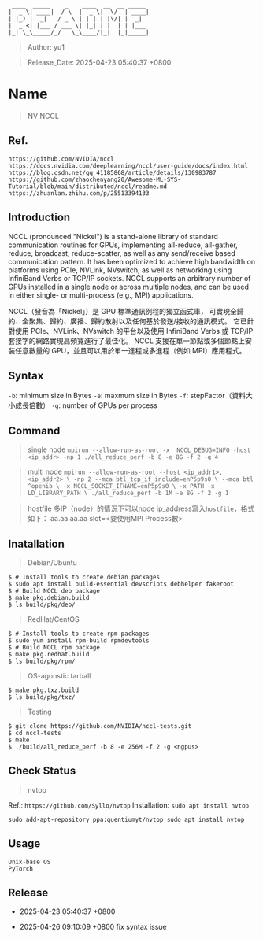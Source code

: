 ```
 ____  _____    _    ____  __  __ _____
|  _ \| ____|  / \  |  _ \|  \/  | ____|
| |_) |  _|   / _ \ | | | | |\/| |  _|
|  _ <| |___ / ___ \| |_| | |  | | |___
|_| \_\_____/_/   \_\____/|_|  |_|_____|
```
> Author: yu1           

> Release_Date: 2025-04-23 05:40:37 +0800

# Name
> NV NCCL

## Ref.
`https://github.com/NVIDIA/nccl`
`https://docs.nvidia.com/deeplearning/nccl/user-guide/docs/index.html`
`https://blog.csdn.net/qq_41185868/article/details/130983787`
`https://github.com/zhaochenyang20/Awesome-ML-SYS-Tutorial/blob/main/distributed/nccl/readme.md`
`https://zhuanlan.zhihu.com/p/25513394133`

## Introduction
NCCL (pronounced "Nickel") is a stand-alone library of standard communication 
routines for GPUs, implementing all-reduce, all-gather, reduce, broadcast, 
reduce-scatter, as well as any send/receive based communication pattern. 
It has been optimized to achieve high bandwidth on platforms using PCIe, 
NVLink, NVswitch, as well as networking using InfiniBand Verbs or TCP/IP sockets. 
NCCL supports an arbitrary number of GPUs installed in a single node or across multiple nodes, 
and can be used in either single- or multi-process (e.g., MPI) applications.

NCCL（發音為「Nickel」）是 GPU 標準通訊例程的獨立函式庫，
可實現全歸約、全聚集、歸約、廣播、歸約散射以及任何基於發送/接收的通訊模式。
它已針對使用 PCIe、NVLink、NVswitch 的平台以及使用 InfiniBand Verbs 或
TCP/IP 套接字的網路實現高頻寬進行了最佳化。 
NCCL 支援在單一節點或多個節點上安裝任意數量的 GPU，並且可以用於單一進程或多進程（例如 MPI）應用程式。

## Syntax
`-b`: minimum size in Bytes
`-e`: maxmum size in Bytes
`-f`: stepFactor（資料大小成長倍數）
`-g`: number of GPUs per process


## Command
> single node
`mpirun --allow-run-as-root -x  NCCL_DEBUG=INFO -host <ip_addr> -np 1 ./all_reduce_perf -b 8 -e 8G -f 2 -g 4`

> multi node
`mpirun --allow-run-as-root --host <ip_addr1>,<ip_addr2> \
  -np 2 --mca btl_tcp_if_include=enP5p9s0 \
  --mca btl ^openib \
  -x NCCL_SOCKET_IFNAME=enP5p9s0 \
  -x PATH -x LD_LIBRARY_PATH \
  ./all_reduce_perf -b 1M -e 8G -f 2 -g 1
`

> hostfile
多IP（node）的情況下可以node ip_address寫入`hostfile`，格式如下：
aa.aa.aa.aa slot=<要使用MPI Process數>

## Inatallation
> Debian/Ubuntu
```
$ # Install tools to create debian packages
$ sudo apt install build-essential devscripts debhelper fakeroot
$ # Build NCCL deb package
$ make pkg.debian.build
$ ls build/pkg/deb/
```

> RedHat/CentOS
```
$ # Install tools to create rpm packages
$ sudo yum install rpm-build rpmdevtools
$ # Build NCCL rpm package
$ make pkg.redhat.build
$ ls build/pkg/rpm/
```

> OS-agonstic tarball
```
$ make pkg.txz.build
$ ls build/pkg/txz/
```

> Testing
```
$ git clone https://github.com/NVIDIA/nccl-tests.git
$ cd nccl-tests
$ make
$ ./build/all_reduce_perf -b 8 -e 256M -f 2 -g <ngpus>
```

## Check Status
> nvtop

Ref.: `https://github.com/Syllo/nvtop`
Installation:
`sudo apt install nvtop`

`sudo add-apt-repository ppa:quentiumyt/nvtop
 sudo apt install nvtop`

## Usage
	Unix-base OS
	PyTorch

## Release
* 2025-04-23 05:40:37 +0800


* 2025-04-26 09:10:09 +0800
	fix syntax issue


